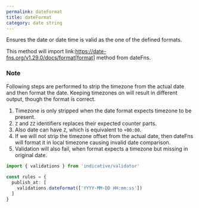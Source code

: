 ```yaml
---
permalink: dateFormat
title: dateFormat
category: date string
---
```


Ensures the date or date time is valid as the one of the defined formats.
 
This method will import link:https://date-fns.org/v1.29.0/docs/format[format] method from dateFns.
 
### Note
Following steps are performed to strip the timezone from the actual date
and then format the date. Keeping timezones on will result in different
output, though the format is correct.
 
1. Timezone is only stripped when the date format expects timezone to
   be present.
2. `Z` and `ZZ` identifiers replaces their expected counter parts.
3. Also date can have `Z`, which is equivalent to `+00:00`.
4. If we will not strip the timezone offset from the actual date, then
   dateFns will format it in local timezone causing invalid date
   comparison.
5. Validation will also fail, when format expects a timezone but missing
   in original date.
 
```ts
import { validations } from 'indicative/validator'
 
const rules = {
  publish_at: [
    validations.dateFormat(['YYYY-MM-DD HH:mm:ss'])
  ]
}
```